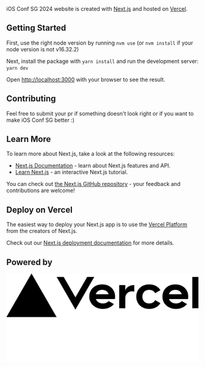 iOS Conf SG 2024 website is created with [Next.js](https://nextjs.org/) and hosted on [Vercel](https://vercel.com/new??utm_source=iosconfsg&utm_campaign=oss).

## Getting Started

First, use the right node version by running `nvm use` (or `nvm install` if your node version is not v16.32.2)

Next, install the package with `yarn install` and run the development server: `yarn dev`

Open [http://localhost:3000](http://localhost:3000) with your browser to see the result.

## Contributing

Feel free to submit your pr if something doesn't look right or if you want to make iOS Conf SG better :)

## Learn More

To learn more about Next.js, take a look at the following resources:

- [Next.js Documentation](https://nextjs.org/docs) - learn about Next.js features and API.
- [Learn Next.js](https://nextjs.org/learn) - an interactive Next.js tutorial.

You can check out [the Next.js GitHub repository](https://github.com/vercel/next.js/) - your feedback and contributions are welcome!

## Deploy on Vercel

The easiest way to deploy your Next.js app is to use the [Vercel Platform](https://vercel.com/new??utm_source=iosconfsg&utm_campaign=oss) from the creators of Next.js.

Check out our [Next.js deployment documentation](https://nextjs.org/docs/deployment) for more details.

## Powered by

<a href="https://vercel.com/new??utm_source=iosconfsg&utm_campaign=oss">
<img src="/public/images/vercel.svg">
</a>

<a href="https://vercel.com/new??utm_source=iosconfsg&utm_campaign=oss">
<img src="/public/images/vercel-light.svg">
</a>
